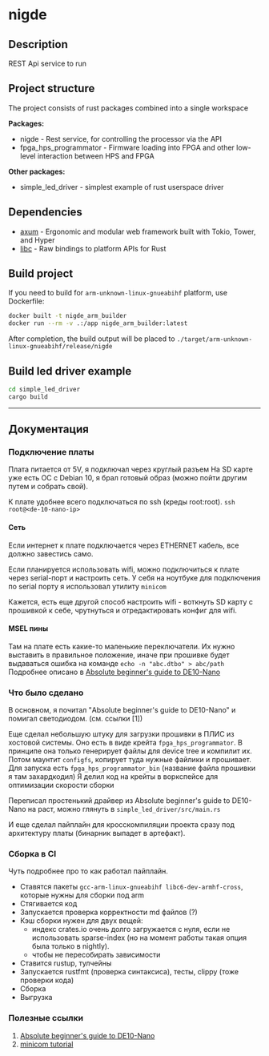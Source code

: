 # nigde

## Description

REST Api service to run

## Project structure

The project consists of rust packages combined into a single workspace

**Packages:**

- nigde - Rest service, for controlling the processor via the API
- fpga_hps_programmator - Firmware loading into FPGA and other low-level interaction between HPS and FPGA

**Other packages:**

- simple_led_driver - simplest example of rust userspace driver

## Dependencies

- [axum](https://github.com/tokio-rs/axum) - Ergonomic and modular web framework built with Tokio, Tower, and Hyper
- [libc](https://github.com/rust-lang/libc) - Raw bindings to platform APIs for Rust

## Build project

If you need to build for `arm-unknown-linux-gnueabihf` platform, use Dockerfile:

```bash
docker built -t nigde_arm_builder
docker run --rm -v .:/app nigde_arm_builder:latest
```

After completion, the build output will be placed to `./target/arm-unknown-linux-gnueabihf/release/nigde`

## Build led driver example

```bash
cd simple_led_driver
cargo build
```

---

## Документация

### Подключение платы

Плата питается от 5V, я подключал через круглый разъем
На SD карте уже есть ОС с Debian 10, я брал готовый образ (можно пойти другим путем и собрать свой).

К плате удобнее всего подключаться по ssh (креды root:root).
`ssh root@<de-10-nano-ip>`

#### Сеть

Если интернет к плате подключается через ETHERNET кабель, все должно завестись само.

Если планируется использовать wifi, можно подключиться к плате через serial-порт и настроить сеть.
У себя на ноутбуке для подключения по serial порту я использовал утилиту `minicom`

Кажется, есть еще другой способ настроить wifi - воткнуть SD карту с прошивкой к себе, чрутнуться и отредактировать конфиг для wifi.

#### MSEL пины

Там на плате есть какие-то маленькие переключатели. Их нужно выставить в правильное положение, иначе при прошивке будет выдаваться ошибка на команде `echo -n "abc.dtbo" > abc/path`
Подробнее описано в [Absolute beginner's guide to DE10-Nano](https://github.com/zangman/de10-nano/blob/master/docs/Flash-FPGA-from-HPS-running-Linux.md)

### Что было сделано

В основном, я почитал "Absolute beginner's guide to DE10-Nano" и помигал светодиодом. (см. ссылки \[1\])

Еще сделал небольшую штуку для загрузки прошивки в ПЛИС из хостовой системы. Оно есть в виде крейта `fpga_hps_programmator`. В принципе она только генерирует файлы для device tree и компилит их. Потом маунтит `configfs`, копирует туда нужные файлики и прошивает.
Для запуска есть `fpga_hps_programmator_bin` (название файла прошивки я там захардкодил)
Я делил код на крейты в воркспейсе для оптимизации скорости сборки

Переписал простенький драйвер из Absolute beginner's guide to DE10-Nano на раст, можно глянуть в `simple_led_driver/src/main.rs`

И еще сделал пайплайн для кросскомпиляции проекта сразу под архитектуру платы (бинарник выпадет в артефакт).

### Сборка в CI

Чуть подробнее про то как работал пайплайн.

- Ставятся пакеты `gcc-arm-linux-gnueabihf libc6-dev-armhf-cross`, которые нужны для сборки под arm
- Стягивается код
- Запускается проверка корректности md файлов (?)
- Кэш сборки нужен для двух вещей:
    - индекс crates.io очень долго загружается с нуля, если не использовать sparse-index (но на момент работы такая опция была только в nightly).
    - чтобы не пересобирать зависимости
- Ставится rustup, тулчейны
- Запускается rustfmt (проверка синтаксиса), тесты, clippy (тоже проверки кода)
- Сборка
- Выгрузка

### Полезные ссылки

1. [Absolute beginner's guide to DE10-Nano](https://github.com/zangman/de10-nano/tree/master)
2. [minicom tutorial](https://soft-setup.ru/instrukcziya-po-ispolzovaniyu-minicom-v-linux/)
